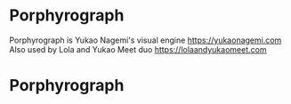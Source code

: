 # Porphyrograph
Porphyrograph is Yukao Nagemi's visual engine https://yukaonagemi.com
Also used by Lola and Yukao Meet duo https://lolaandyukaomeet.com
# Porphyrograph
